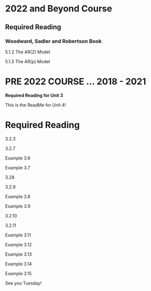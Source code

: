 
# 2022 and Beyond Course

## Required Reading

### Woodward, Sadler and Robertson Book

5.1.2 The AR(2) Model

5.1.3 The AR(p) Model













# PRE 2022 COURSE ... 2018 - 2021
**Required Reading for Unit 3**

This is the ReadMe for Unit 4!

# **Required** Reading

3.2.3


3.2.7


Example 3.6


Example 3.7


3.28


3.2.9


Example 3.8


Example 3.9


3.2.10


3.2.11


Example 3.11


Example 3.12


Example 3.13


Example 3.14


Example 3.15



See you Tuesday!

